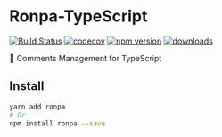 # Ronpa-TypeScript

[![Build Status](https://travis-ci.com/SudoDotDog/Ronpa-TypeScript.svg?branch=master)](https://travis-ci.com/SudoDotDog/Ronpa-TypeScript)
[![codecov](https://codecov.io/gh/SudoDotDog/Ronpa-TypeScript/branch/master/graph/badge.svg)](https://codecov.io/gh/SudoDotDog/Ronpa-TypeScript)
[![npm version](https://badge.fury.io/js/ronpa)](https://www.npmjs.com/package/ronpa)
[![downloads](https://img.shields.io/npm/dm/ronpa)](https://www.npmjs.com/package/ronpa)

:speech_balloon: Comments Management for TypeScript

## Install

```sh
yarn add ronpa
# Or
npm install ronpa --save
```
